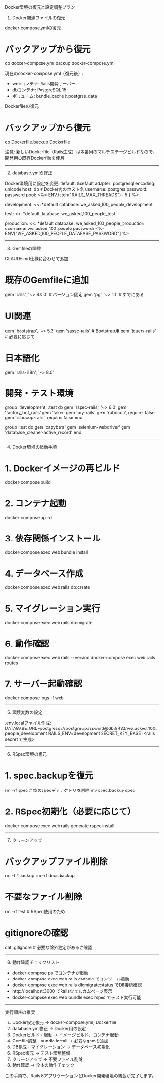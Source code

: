  Docker環境の復元と設定調整プラン

  1. Docker関連ファイルの復元

  docker-compose.ymlの復元

  # バックアップから復元
  cp docker-compose.yml.backup docker-compose.yml

  現在のdocker-compose.yml（復元後）:
  - webコンテナ: Rails開発サーバー
  - dbコンテナ: PostgreSQL 15
  - ボリューム: bundle_cacheとpostgres_data

  Dockerfileの復元

  # バックアップから復元
  cp Dockerfile.backup Dockerfile

  注意: 新しいDockerfile（Rails生成）は本番用のマルチステージビルドなので、開発用の既存Dockerfileを使用

  ---
  2. database.ymlの修正

  Docker環境用に設定を変更:
  default: &default
    adapter: postgresql
    encoding: unicode
    host: db  # Docker内のホスト名
    username: postgres
    password: password
    pool: <%= ENV.fetch("RAILS_MAX_THREADS") { 5 } %>

  development:
    <<: *default
    database: we_asked_100_people_development

  test:
    <<: *default
    database: we_asked_100_people_test

  production:
    <<: *default
    database: we_asked_100_people_production
    username: we_asked_100_people
    password: <%= ENV["WE_ASKED_100_PEOPLE_DATABASE_PASSWORD"] %>

  ---
  3. Gemfileの調整

  CLAUDE.md仕様に合わせて追加:

  # 既存のGemfileに追加
  gem 'rails', '~> 8.0.0'  # バージョン固定
  gem 'pg', '~> 1.1'       # すでにある

  # UI関連
  gem 'bootstrap', '~> 5.3'
  gem 'sassc-rails'  # Bootstrap用
  gem 'jquery-rails' # 必要に応じて

  # 日本語化
  gem 'rails-i18n', '~> 8.0'

  # 開発・テスト環境
  group :development, :test do
    gem 'rspec-rails', '~> 6.0'
    gem 'factory_bot_rails'
    gem 'faker'
    gem 'pry-rails'
    gem 'rubocop', require: false
    gem 'rubocop-rails', require: false
  end

  group :test do
    gem 'capybara'
    gem 'selenium-webdriver'
    gem 'database_cleaner-active_record'
  end

  ---
  4. Docker環境の起動手順

  # 1. Dockerイメージの再ビルド
  docker-compose build

  # 2. コンテナ起動
  docker-compose up -d

  # 3. 依存関係インストール
  docker-compose exec web bundle install

  # 4. データベース作成
  docker-compose exec web rails db:create

  # 5. マイグレーション実行
  docker-compose exec web rails db:migrate

  # 6. 動作確認
  docker-compose exec web rails --version
  docker-compose exec web rails routes

  # 7. サーバー起動確認
  docker-compose logs -f web

  ---
  5. 環境変数の設定

  .env.localファイル作成:
  DATABASE_URL=postgresql://postgres:password@db:5432/we_asked_100_people_development
  RAILS_ENV=development
  SECRET_KEY_BASE=<rails secret で生成>

  ---
  6. RSpec環境の復元

  # 1. spec.backupを復元
  rm -rf spec  # 空のspecディレクトリを削除
  mv spec.backup spec

  # 2. RSpec初期化（必要に応じて）
  docker-compose exec web rails generate rspec:install

  ---
  7. クリーンアップ

  # バックアップファイル削除
  rm -f *.backup
  rm -rf docs.backup

  # 不要なファイル削除
  rm -rf test  # RSpec使用のため

  # gitignoreの確認
  cat .gitignore  # 必要な除外設定があるか確認

  ---
  8. 動作確認チェックリスト

  - docker-compose ps でコンテナが起動
  - docker-compose exec web rails console でコンソール起動
  - docker-compose exec web rails db:migrate:status でDB接続確認
  - http://localhost:3000 でRailsウェルカムページ表示
  - docker-compose exec web bundle exec rspec でテスト実行可能

  ---
  実行順序の推奨

  1. Docker設定復元 → docker-compose.yml, Dockerfile
  2. database.yml修正 → Docker用の設定
  3. Dockerビルド・起動 → イメージビルド、コンテナ起動
  4. Gemfile調整・bundle install → 必要なgemを追加
  5. DB作成・マイグレーション → データベース初期化
  6. RSpec復元 → テスト環境整備
  7. クリーンアップ → 不要ファイル削除
  8. 動作確認 → 全体の動作チェック

  この手順で、Rails 8アプリケーションとDocker開発環境の統合が完了します。